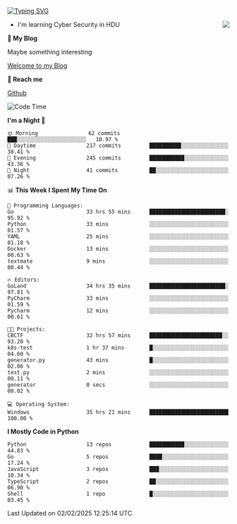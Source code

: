 [![Typing SVG](https://readme-typing-svg.herokuapp.com?font=Fira+Code&pause=1000&random=false&width=450&height=60&lines=Hello+%F0%9F%91%8B%F0%9F%8F%BB;I'm+JBNRZ)](https://git.io/typing-svg)

<a href="#">
  <img align="right" src="https://github-readme-stats.vercel.app/api?username=JBNRZ&show_icons=true&bg_color=15,f2f7fd,E0EAFC" />
</a>

- I'm learning Cyber Security in HDU

 **🌱 My Blog**

Maybe something interesting

[Welcome to my Blog](https://jbnrz.com.cn/)

 **💬 Reach me** 

[Github](https://github.com/JBNRZ)


<!--START_SECTION:waka-->
![Code Time](http://img.shields.io/badge/Code%20Time-921%20hrs%205%20mins-blue)

**I'm a Night 🦉** 

```text
🌞 Morning                62 commits          ███░░░░░░░░░░░░░░░░░░░░░░   10.97 % 
🌆 Daytime                217 commits         ██████████░░░░░░░░░░░░░░░   38.41 % 
🌃 Evening                245 commits         ███████████░░░░░░░░░░░░░░   43.36 % 
🌙 Night                  41 commits          ██░░░░░░░░░░░░░░░░░░░░░░░   07.26 % 
```


📊 **This Week I Spent My Time On** 

```text
💬 Programming Languages: 
Go                       33 hrs 55 mins      ████████████████████████░   95.92 % 
Python                   33 mins             ░░░░░░░░░░░░░░░░░░░░░░░░░   01.57 % 
YAML                     25 mins             ░░░░░░░░░░░░░░░░░░░░░░░░░   01.18 % 
Docker                   13 mins             ░░░░░░░░░░░░░░░░░░░░░░░░░   00.63 % 
textmate                 9 mins              ░░░░░░░░░░░░░░░░░░░░░░░░░   00.44 % 

🔥 Editors: 
GoLand                   34 hrs 35 mins      ████████████████████████░   97.81 % 
PyCharm                  33 mins             ░░░░░░░░░░░░░░░░░░░░░░░░░   01.59 % 
Pycharm                  12 mins             ░░░░░░░░░░░░░░░░░░░░░░░░░   00.61 % 

🐱‍💻 Projects: 
CBCTF                    32 hrs 57 mins      ███████████████████████░░   93.20 % 
k8s-test                 1 hr 37 mins        █░░░░░░░░░░░░░░░░░░░░░░░░   04.60 % 
generator.py             43 mins             █░░░░░░░░░░░░░░░░░░░░░░░░   02.06 % 
test.py                  2 mins              ░░░░░░░░░░░░░░░░░░░░░░░░░   00.11 % 
generator                0 secs              ░░░░░░░░░░░░░░░░░░░░░░░░░   00.02 % 

💻 Operating System: 
Windows                  35 hrs 21 mins      █████████████████████████   100.00 % 
```

**I Mostly Code in Python** 

```text
Python                   13 repos            ███████████░░░░░░░░░░░░░░   44.83 % 
Go                       5 repos             ████░░░░░░░░░░░░░░░░░░░░░   17.24 % 
JavaScript               3 repos             ███░░░░░░░░░░░░░░░░░░░░░░   10.34 % 
TypeScript               2 repos             ██░░░░░░░░░░░░░░░░░░░░░░░   06.90 % 
Shell                    1 repo              █░░░░░░░░░░░░░░░░░░░░░░░░   03.45 % 
```




 Last Updated on 02/02/2025 12:25:14 UTC
<!--END_SECTION:waka-->
